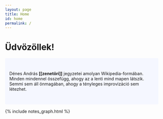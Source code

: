 ```yaml
---
layout: page
title: Home
id: home
permalink: /
---
```


# Üdvözöllek!

<p style="padding: 3em 1em; background: #f5f7ff; border-radius: 4px;">
  Dénes András <span style="font-weight: bold">[[zenetöri]]</span> jegyzetei amolyan Wikipedia-formában. Minden mindennel összefügg, ahogy az a lenti mind mapen látszik. Semmi sem áll önmagában, ahogy a tényleges improvizáció sem létezhet.</span>
</p>

<style>
  .wrapper {
    max-width: 46em;
  }
</style>

{% include notes_graph.html %}